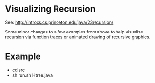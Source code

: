 Visualizing Recursion
=====================

See: http://introcs.cs.princeton.edu/java/23recursion/

Some minor changes to a few examples from above to help visualize recursion
via function traces or animated drawing of recursive graphics.

Example
======================
* cd src
* sh run.sh Htree.java
